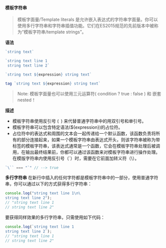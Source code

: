 #### 模板字符串
>模板字面量/Template literals 是允许嵌入表达式的字符串字面量。你可以使用多行字符串和字符串插值功能。它们在ES2015规范的先前版本中被称为“模板字符串/template strings”。

**语法**

```javaScript
`string text`

`string text line 1
 string text line 2`

`string text ${expression} string text`

tag `string text ${expression} string text`
```
>Note: 模板字面量也可以使用三元运算符( condition ?  true : false ) 和  嵌套 nested！  


**描述**
+ 模板字符串使用反引号 (` `) 来代替普通字符串中的用双引号和单引号。
+ 模板字符串可以包含特定语法(${expression})的占位符。
+ 占位符中的表达式和周围的文本会一起传递给一个默认函数，该函数负责将所有的部分连接起来，如果一个模板字符串由表达式开头，则该字符串被称为带标签的模板字符串，该表达式通常是一个函数，它会在模板字符串处理后被调用，在输出最终结果前，你都可以通过该函数来对模板字符串进行操作处理。在模版字符串内使用反引号（`）时，需要在它前面加转义符（\）。

```javaScript
`\`` === "`" // --> true
```

**多行字符串**
在新行中插入的任何字符都是模板字符串中的一部分，使用普通字符串，你可以通过以下的方式获得多行字符串：

```javaScript
console.log("string text line 1\n\
string text line 2");
// "string text line 1
// string text line 2"
```

要获得同样效果的多行字符串，只需使用如下代码：

```javaScript
console.log(`string text line 1
string text line 2`);
// "string text line 1
// string text line 2"

```






















